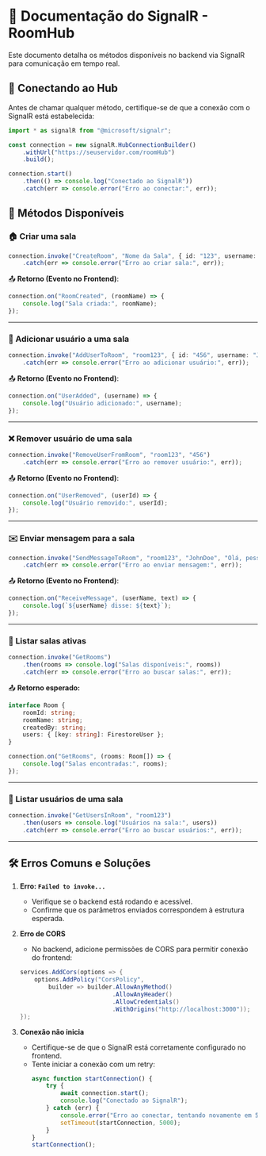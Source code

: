 # 📡 Documentação do SignalR - RoomHub

Este documento detalha os métodos disponíveis no backend via SignalR para comunicação em tempo real.

## 🚀 Conectando ao Hub
Antes de chamar qualquer método, certifique-se de que a conexão com o SignalR está estabelecida:

```typescript
import * as signalR from "@microsoft/signalr";

const connection = new signalR.HubConnectionBuilder()
    .withUrl("https://seuservidor.com/roomHub")
    .build();

connection.start()
    .then(() => console.log("Conectado ao SignalR"))
    .catch(err => console.error("Erro ao conectar:", err));
```

## 📌 Métodos Disponíveis

### 🏠 Criar uma sala
```typescript
connection.invoke("CreateRoom", "Nome da Sala", { id: "123", username: "JohnDoe" })
    .catch(err => console.error("Erro ao criar sala:", err));
```
📤 **Retorno (Evento no Frontend)**:
```typescript
connection.on("RoomCreated", (roomName) => {
    console.log("Sala criada:", roomName);
});
```

---

### 👤 Adicionar usuário a uma sala
```typescript
connection.invoke("AddUserToRoom", "room123", { id: "456", username: "JaneDoe" })
    .catch(err => console.error("Erro ao adicionar usuário:", err));
```
📤 **Retorno (Evento no Frontend)**:
```typescript
connection.on("UserAdded", (username) => {
    console.log("Usuário adicionado:", username);
});
```

---

### ❌ Remover usuário de uma sala
```typescript
connection.invoke("RemoveUserFromRoom", "room123", "456")
    .catch(err => console.error("Erro ao remover usuário:", err));
```
📤 **Retorno (Evento no Frontend)**:
```typescript
connection.on("UserRemoved", (userId) => {
    console.log("Usuário removido:", userId);
});
```

---

### ✉️ Enviar mensagem para a sala
```typescript
connection.invoke("SendMessageToRoom", "room123", "JohnDoe", "Olá, pessoal!")
    .catch(err => console.error("Erro ao enviar mensagem:", err));
```
📤 **Retorno (Evento no Frontend)**:
```typescript
connection.on("ReceiveMessage", (userName, text) => {
    console.log(`${userName} disse: ${text}`);
});
```

---

### 📌 Listar salas ativas
```typescript
connection.invoke("GetRooms")
    .then(rooms => console.log("Salas disponíveis:", rooms))
    .catch(err => console.error("Erro ao buscar salas:", err));
```
📤 **Retorno esperado:**
```typescript
interface Room {
    roomId: string;
    roomName: string;
    createdBy: string;
    users: { [key: string]: FirestoreUser };
}

connection.on("GetRooms", (rooms: Room[]) => {
    console.log("Salas encontradas:", rooms);
});
```

---

### 👫 Listar usuários de uma sala
```typescript
connection.invoke("GetUsersInRoom", "room123")
    .then(users => console.log("Usuários na sala:", users))
    .catch(err => console.error("Erro ao buscar usuários:", err));
```

---

## 🛠 Erros Comuns e Soluções

1. **Erro: `Failed to invoke...`**
   - Verifique se o backend está rodando e acessível.
   - Confirme que os parâmetros enviados correspondem à estrutura esperada.
   
2. **Erro de CORS**
   - No backend, adicione permissões de CORS para permitir conexão do frontend:
   
   ```csharp
   services.AddCors(options => {
       options.AddPolicy("CorsPolicy",
           builder => builder.AllowAnyMethod()
                             .AllowAnyHeader()
                             .AllowCredentials()
                             .WithOrigins("http://localhost:3000"));
   });
   ```

3. **Conexão não inicia**
   - Certifique-se de que o SignalR está corretamente configurado no frontend.
   - Tente iniciar a conexão com um retry:
     ```typescript
     async function startConnection() {
         try {
             await connection.start();
             console.log("Conectado ao SignalR");
         } catch (err) {
             console.error("Erro ao conectar, tentando novamente em 5s:", err);
             setTimeout(startConnection, 5000);
         }
     }
     startConnection();
     ```


